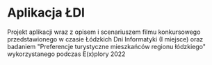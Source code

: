# Aplikacja ŁDI
Projekt aplikacji wraz z opisem i scenariuszem filmu konkursowego przedstawionego w czasie Łódzkich Dni Informatyki (I miejsce) oraz badaniem
"Preferencje turystyczne mieszkańców regionu łódzkiego" wykorzystanego podczas E(x)plory 2022
